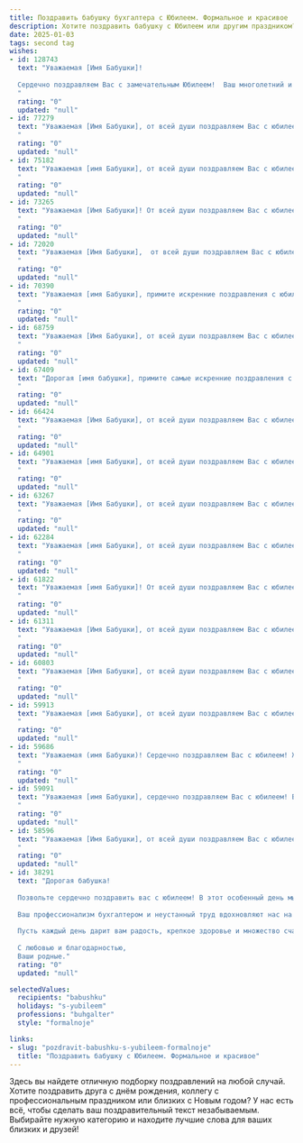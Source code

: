 ```yaml
---
title: Поздравить бабушку бухгалтера с Юбилеем. Формальное и красивое
description: Хотите поздравить бабушку с Юбилеем или другим праздником? Наш ИИ создаст незабываемое поздравление, а вы обязательно выделитесь среди других.  
date: 2025-01-03
tags: second tag
wishes:
- id: 128743
  text: "Уважаемая [Имя Бабушки]!
  
  Сердечно поздравляем Вас с замечательным Юбилеем!  Ваш многолетний и безупречный труд бухгалтера заслуживает глубокого уважения и восхищения.  Желаем Вам крепкого здоровья,  долголетия,  радости,  семейного благополучия и  оставаться всегда такой же активной и жизнерадостной!  Пусть каждый день  приносит Вам только приятные моменты и хорошее настроение. С юбилеем!
  "
  rating: "0"
  updated: "null"
- id: 77279
  text: "Уважаемая [Имя Бабушки], от всей души поздравляем Вас с юбилеем! Вы - настоящий профессионал своего дела, мастер своего ремесла, опытный бухгалтер, которому всегда можно положиться. Ваши знания, опыт и добросовестность - пример для многих. Желаем Вам крепкого здоровья, благополучия, радости и долгих лет жизни!
  "
  rating: "0"
  updated: "null"
- id: 75182
  text: "Уважаемая [имя Бабушки], от всей души поздравляем Вас с юбилеем! Ваша работа бухгалтера – это настоящий талант, требующий  ответственности,  внимания и трудолюбия. Вы –  образец профессионализма и  верности своему призванию. Желаем Вам крепкого здоровья,  радости, благополучия и многих лет активной жизни!
  "
  rating: "0"
  updated: "null"
- id: 73265
  text: "Уважаемая [Имя Бабушки]! От всей души поздравляем Вас с юбилеем!  Ваша преданность профессии бухгалтера,  огромный опыт и профессионализм заслуживают самых высоких похвал.  Желаем Вам крепкого здоровья,  неиссякаемой энергии,  радости в каждом дне и  счастья в кругу Ваших близких!
  "
  rating: "0"
  updated: "null"
- id: 72020
  text: "Уважаемая [Имя Бабушки],  от всей души поздравляем Вас с юбилеем!  Ваша безупречная работа бухгалтером  – это  пример  профессионализма и преданности своему делу.  Желаем Вам крепкого здоровья, благополучия,  радости в душе,  и  чтобы  каждый день был наполнен  светлыми  моментами.  С юбилеем!
  "
  rating: "0"
  updated: "null"
- id: 70390
  text: "Уважаемая [имя Бабушки], примите искренние поздравления с юбилеем!  Ваша преданность работе бухгалтера,  профессионализм и  неутомимая  энергия  вдохновляют многих. Желаем Вам крепкого здоровья, долгих лет жизни,  радости и  благополучия!
  "
  rating: "0"
  updated: "null"
- id: 68759
  text: "Уважаемая [Имя Бабушки], от всей души поздравляем Вас с юбилеем! Желаем Вам крепкого здоровья, неиссякаемой энергии, радости и тепла в душе. Пусть каждый день будет наполнен добрыми новостями и приятными моментами. Ваш профессионализм,  завидная точность и ответственность —  вдохновляют молодых бухгалтеров! Спасибо Вам за все!
  "
  rating: "0"
  updated: "null"
- id: 67409
  text: "Дорогая [имя бабушки], примите самые искренние поздравления с юбилеем! Ваша жизнь – это яркий пример преданности семье, профессионализма и мудрости. Ваша работа бухгалтером, требовательная и ответственная, всегда была выполнена с  точностью и  непоколебимым  чувством долга. Желаем Вам крепкого здоровья,  радости,  мира  и  многих  лет  счастья!
  "
  rating: "0"
  updated: "null"
- id: 66424
  text: "Уважаемая [Имя Бабушки], от всей души поздравляем Вас с юбилеем! Желаем Вам крепкого здоровья, благополучия, тепла и радости в каждом дне. Пусть Ваш богатый профессиональный опыт, накопленный за годы работы бухгалтером, приносит Вам удовлетворение и уважение. С праздником!
  "
  rating: "0"
  updated: "null"
- id: 64901
  text: "Уважаемая [имя Бабушки], от всей души поздравляем Вас с юбилеем! Ваша преданность профессии бухгалтера,  точность расчётов и  огромный опыт  заслуживают глубокого уважения. Желаем Вам крепкого здоровья,  неиссякаемой энергии,  ярких  моментов  в жизни  и  благополучия!
  "
  rating: "0"
  updated: "null"
- id: 63267
  text: "Уважаемая [Имя Бабушки], от всей души поздравляем Вас с юбилеем! Желаем Вам крепкого здоровья, долгих лет жизни, семейного благополучия и радости! Пусть Ваш богатый профессиональный опыт, накопленный за долгие годы работы бухгалтером, всегда приносит Вам удовлетворение и признание!
  "
  rating: "0"
  updated: "null"
- id: 62284
  text: "Уважаемая [имя Бабушки], от всей души поздравляем Вас с юбилеем!  Ваша жизнь - это пример трудолюбия, преданности  и профессионализма.  Все эти годы, работая  бухгалтером, Вы  вкладывали душу в каждое  дело,  внося  порядок и ясность в финансовый мир. Желаем  Вам  здоровья,  радости,  счастья  и  благополучия  в  этот  прекрасный  день!
  "
  rating: "0"
  updated: "null"
- id: 61822
  text: "Уважаемая [имя Бабушки]! От всей души поздравляем Вас с юбилеем! Ваша преданность профессии бухгалтера,  компетентность и  огромный вклад в развитие [название организации/отрасли] достойны глубокого уважения. Желаем Вам крепкого здоровья, благополучия, вдохновения и новых профессиональных успехов! Пусть каждый день будет наполнен радостью,  теплотой и любовью близких.
  "
  rating: "0"
  updated: "null"
- id: 61311
  text: "Уважаемая [Имя Бабушки], от всей души поздравляем Вас с юбилеем! Ваша многолетняя работа бухгалтером - это не просто профессия, а настоящее искусство, требующее точности, ответственности и профессионализма. Ваша преданность делу и опыт – это ценный дар, который Вы щедро делились со всеми. Желаем Вам крепкого здоровья, семейного благополучия, радости от каждого прожитого дня и новых приятных открытий!
  "
  rating: "0"
  updated: "null"
- id: 60803
  text: "Уважаемая [Имя Бабушки], от всей души поздравляем Вас с юбилеем! Ваша преданность профессии бухгалтера,  опыт и мудрость вызывают глубокое уважение. Желаем Вам крепкого здоровья, благополучия,  радости и ярких впечатлений в этот особенный день!
  "
  rating: "0"
  updated: "null"
- id: 59913
  text: "Уважаемая [имя Бабушки], от всей души поздравляем Вас с юбилеем!  Ваша преданность профессии бухгалтера и  непоколебимая  ответственность всегда служили примером для всех. Желаем Вам крепкого здоровья,  радости,  благополучия и  многих лет жизни,  полных  счастья!
  "
  rating: "0"
  updated: "null"
- id: 59686
  text: "Уважаемая (имя Бабушки)! Сердечно поздравляем Вас с юбилеем! Желаем Вам крепкого здоровья, благополучия и долгих лет жизни, наполненных радостью, любовью и заботой близких. Ваша преданность профессии бухгалтера, ответственность и  неутомимый труд всегда вызывали восхищение. Спасибо Вам за  все, что Вы делаете!
  "
  rating: "0"
  updated: "null"
- id: 59091
  text: "Уважаемая [имя Бабушки], сердечно поздравляем Вас с юбилеем! Ваша многолетняя работа в качестве бухгалтера — это свидетельство Вашего профессионализма,  ответственности и преданности своему делу. Желаем Вам крепкого здоровья,  неиссякаемой энергии и  счастья в кругу семьи!
  "
  rating: "0"
  updated: "null"
- id: 58596
  text: "Уважаемая [Имя Бабушки], от всей души поздравляем Вас с юбилеем! Ваша преданность профессии бухгалтера,  тщательность и профессионализм заслуживают глубочайшего уважения. Пусть этот день станет ярким и запоминающимся, а ваша жизнь будет наполнена здоровьем, радостью и благополучием!
  "
  rating: "0"
  updated: "null"
- id: 38291
  text: "Дорогая бабушка!
  
  Позвольте сердечно поздравить вас с юбилеем! В этот особенный день мы отмечаем не только ваши годы, но и тот бесценный опыт, мудрость и тепло, которые вы щедро приносите в нашу жизнь.
  
  Ваш профессионализм бухгалтером и неустанный труд вдохновляют нас на достижения и стремления. Вы всегда были для нас примером мудрости и настойчивости, олицетворяя заботу и любовь нашей семьи.
  
  Пусть каждый день дарит вам радость, крепкое здоровье и множество счастливых мгновений. Желаем вам благополучия, счастья и уверенности в завтрашнем дне.
  
  С любовью и благодарностью,
  Ваши родные."
  rating: "0"
  updated: "null"

selectedValues:
  recipients: "babushku"
  holidays: "s-yubileem"
  professions: "buhgalter"
  style: "formalnoje"

links:
- slug: "pozdravit-babushku-s-yubileem-formalnoje"
  title: "Поздравить бабушку с Юбилеем. Формальное и красивое"
---
```


Здесь вы найдете отличную подборку поздравлений на любой случай.
Хотите поздравить друга с днём рождения, коллегу с профессиональным праздником или близких с Новым годом? У нас есть всё, чтобы сделать ваш поздравительный текст незабываемым. Выбирайте нужную категорию и находите лучшие слова для ваших близких и друзей!
